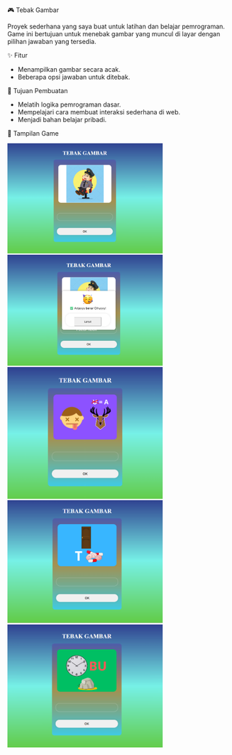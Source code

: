 🎮 Tebak Gambar

Proyek sederhana yang saya buat untuk latihan dan belajar pemrograman.
Game ini bertujuan untuk menebak gambar yang muncul di layar dengan pilihan jawaban yang tersedia.

✨ Fitur

* Menampilkan gambar secara acak.
* Beberapa opsi jawaban untuk ditebak.

🚀 Tujuan Pembuatan

* Melatih logika pemrograman dasar.
* Mempelajari cara membuat interaksi sederhana di web.
* Menjadi bahan belajar pribadi.

📸 Tampilan Game

<img src="https://raw.githubusercontent.com/boyzfire09/tebak-gambar/main/Screenshot%20(869).png" width="350"> <img src="https://raw.githubusercontent.com/boyzfire09/tebak-gambar/main/Screenshot%20(870).png" width="350"> <img src="https://raw.githubusercontent.com/boyzfire09/tebak-gambar/main/Screenshot%20(871).png" width="350"> 
<img src="https://raw.githubusercontent.com/boyzfire09/tebak-gambar/main/Screenshot%20(873).png" width="350"> <img src="https://raw.githubusercontent.com/boyzfire09/tebak-gambar/main/Screenshot%20(872).png" width="350"> 







